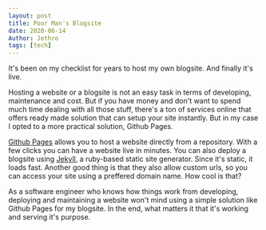 ```yaml
---
layout: post
title: Poor Man's Blogsite
date: 2020-06-14
Author: Jethro
tags: [tech]
---
```


It's been on my checklist for years to host my own blogsite. And finally it's live.

Hosting a website or a blogsite is not an easy task in terms of developing, maintenance and cost. But if you have money and don't want to spend much time dealing with all those stuff, there's a ton of services online that offers ready made solution that can setup your site instantly. But in my case I opted to a more practical solution, Github Pages.

[Github Pages](https://pages.github.com/) allows you to host a website directly from a repository. With a few clicks you can have a website live in minutes. You can also deploy a blogsite using [Jekyll](https://jekyllrb.com/), a ruby-based static site generator. Since it's static, it loads fast. Another good thing is that they also allow custom urls, so you can access your site using a preffered domain name. How cool is that?

As a software engineer who knows how things work from developing, deploying and maintaining a website won't mind using a simple solution like Github Pages for my blogsite. In the end, what matters it that it's working and serving it's purpose.
